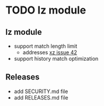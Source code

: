 # TODO lz module

## lz module

* support match length limit
  - addresses [xz issue 42](https://github.com/ulikunitz/xz/issues/42)
* support history match optimization

## Releases

* add SECURITY.md file
* add RELEASES.md file

